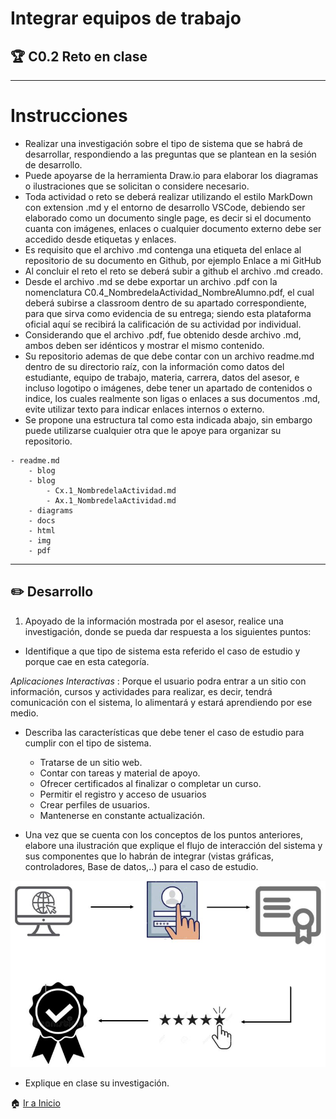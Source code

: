 # Integrar equipos de trabajo
## :trophy: C0.2 Reto en clase
____
#  Instrucciones
* Realizar una investigación sobre el tipo de sistema que se habrá de desarrollar,
respondiendo a las preguntas que se plantean en la sesión de desarrollo.
* Puede apoyarse de la herramienta Draw.io para elaborar los diagramas o
ilustraciones que se solicitan o considere necesario.
* Toda actividad o reto se deberá realizar utilizando el estilo MarkDown con
extension .md y el entorno de desarrollo VSCode, debiendo ser elaborado
como un documento single page, es decir si el documento cuanta con
imágenes, enlaces o cualquier documento externo debe ser accedido desde
etiquetas y enlaces.
* Es requisito que el archivo .md contenga una etiqueta del enlace al repositorio
de su documento en Github, por ejemplo Enlace a mi GitHub
* Al concluir el reto el reto se deberá subir a github el archivo .md creado.
* Desde el archivo .md se debe exportar un archivo .pdf con la nomenclatura
C0.4_NombredelaActividad_NombreAlumno.pdf, el cual deberá subirse a
classroom dentro de su apartado correspondiente, para que sirva como
evidencia de su entrega; siendo esta plataforma oficial aquí se recibirá la
calificación de su actividad por individual.
* Considerando que el archivo .pdf, fue obtenido desde archivo .md, ambos deben
ser idénticos y mostrar el mismo contenido.
* Su repositorio ademas de que debe contar con un archivo readme.md dentro de
su directorio raíz, con la información como datos del estudiante, equipo de
trabajo, materia, carrera, datos del asesor, e incluso logotipo o imágenes, debe
tener un apartado de contenidos o indice, los cuales realmente son ligas o
enlaces a sus documentos .md, evite utilizar texto para indicar enlaces
internos o externo.
* Se propone una estructura tal como esta indicada abajo, sin embargo puede
utilizarse cualquier otra que le apoye para organizar su repositorio.
~~~
- readme.md
    - blog
    - blog
        - Cx.1_NombredelaActividad.md
        - Ax.1_NombredelaActividad.md
    - diagrams
    - docs
    - html
    - img
    - pdf   
~~~ 
___
## :pencil2: Desarrollo
1. Apoyado de la información mostrada por el asesor, realice una investigación,
donde se pueda dar respuesta a los siguientes puntos:

* Identifique a que tipo de sistema esta referido el caso de estudio y porque cae
en esta categoría.

*Aplicaciones Interactivas* : Porque el usuario podra entrar a un sitio con información, cursos y actividades para realizar, es decir, tendrá comunicación con el sistema, lo alimentará y estará aprendiendo por ese medio.  

* Describa las características que debe tener el caso de estudio para cumplir con
el tipo de sistema.

    * Tratarse de un sitio web.
    * Contar con tareas y material de apoyo.
    * Ofrecer certificados al finalizar o completar un curso.
    * Permitir el registro y acceso de usuarios
    * Crear perfiles de usuarios.
    * Mantenerse en constante actualización.


* Una vez que se cuenta con los conceptos de los puntos anteriores, elabore una
ilustración que explique el flujo de interacción del sistema y sus componentes
que lo habrán de integrar (vistas gráficas, controladores, Base de datos,..) para
el caso de estudio.

![Ilistracion](https://github.com/EduardoVillegas17/AASVILLEGAS/blob/c24c0b0d642358d65bbfd6dce4352fadc7e03b70/IMG/flujo.JPG)

* Explique en clase su investigación.


:house: [Ir a Inicio](https://github.com/EduardoVillegas17/AASVILLEGAS "Github")